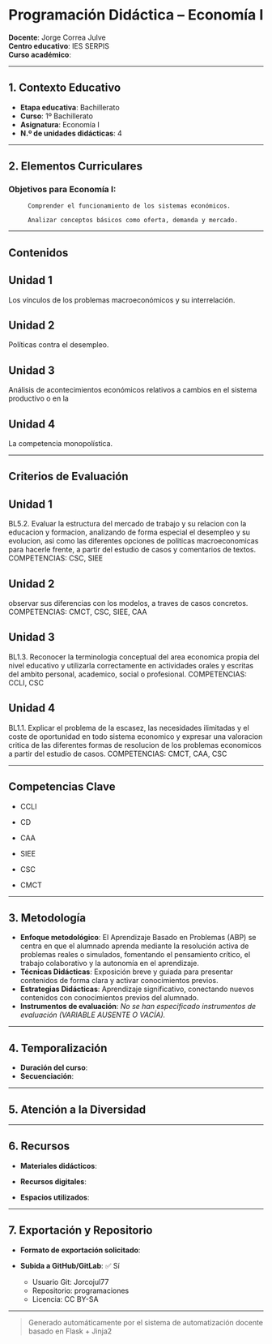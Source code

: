 # Programación Didáctica – Economía I

**Docente**: Jorge Correa Julve  
**Centro educativo**: IES SERPIS  
**Curso académico**:   

---

## 1. Contexto Educativo

- **Etapa educativa**: Bachillerato
- **Curso**: 1º Bachillerato
- **Asignatura**: Economía I
- **N.º de unidades didácticas**: 4

---
## 2. Elementos Curriculares

### Objetivos para Economía I:</h3>


  <ul>
    
      Comprender el funcionamiento de los sistemas económicos.
    
      Analizar conceptos básicos como oferta, demanda y mercado.
    
  </ul>


---

## Contenidos

## Unidad 1
Los vínculos de los problemas macroeconómicos y su interrelación.

## Unidad 2
Políticas contra el desempleo.

## Unidad 3
Análisis de acontecimientos económicos relativos a cambios en el sistema productivo o en la

## Unidad 4
La competencia monopolística.


---

## Criterios de Evaluación

## Unidad 1
BL5.2. Evaluar la estructura del mercado de trabajo y su relacion con la educacion y formacion,
analizando de forma especial el desempleo y su evolucion, asi como las diferentes opciones de politicas
macroeconomicas para hacerle frente, a partir del estudio de casos y comentarios de textos.
COMPETENCIAS: CSC, SIEE

## Unidad 2
observar sus diferencias con los modelos, a traves de casos concretos.
COMPETENCIAS: CMCT, CSC, SIEE, CAA

## Unidad 3
BL1.3. Reconocer la terminologia conceptual del area economica propia del nivel educativo y utilizarla
correctamente en actividades orales y escritas del ambito personal, academico, social o profesional.
COMPETENCIAS: CCLI, CSC

## Unidad 4
BL1.1. Explicar el problema de la escasez, las necesidades ilimitadas y el coste de oportunidad en todo
sistema economico y expresar una valoracion critica de las diferentes formas de resolucion de los
problemas economicos a partir del estudio de casos.
COMPETENCIAS: CMCT, CAA, CSC


---

## Competencias Clave


- CCLI

- CD

- CAA

- SIEE

- CSC

- CMCT



---

## 3. Metodología

- **Enfoque metodológico**: El Aprendizaje Basado en Problemas (ABP) se centra en que el alumnado aprenda mediante la resolución activa de problemas reales o simulados, fomentando el pensamiento crítico, el trabajo colaborativo y la autonomía en el aprendizaje.
- **Técnicas Didácticas**: Exposición breve y guiada para presentar contenidos de forma clara y activar conocimientos previos.
- **Estrategias Didácticas**: Aprendizaje significativo, conectando nuevos contenidos con conocimientos previos del alumnado.
- **Instrumentos de evaluación**: _No se han especificado instrumentos de evaluación (VARIABLE AUSENTE O VACÍA)._

---
## 4. Temporalización

- **Duración del curso**: 
- **Secuenciación**:  
  

---

## 5. Atención a la Diversidad



---

## 6. Recursos

- **Materiales didácticos**:  
  
- **Recursos digitales**:  
  
- **Espacios utilizados**: 

---

## 7. Exportación y Repositorio

- **Formato de exportación solicitado**: 
- **Subida a GitHub/GitLab**: ✅ Sí

  - Usuario Git: Jorcojul77
  - Repositorio: programaciones
  - Licencia: CC BY-SA


---

> Generado automáticamente por el sistema de automatización docente basado en Flask + Jinja2